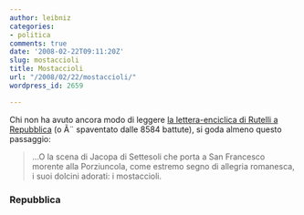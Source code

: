```yaml
---
author: leibniz
categories:
- politica
comments: true
date: '2008-02-22T09:11:20Z'
slug: mostaccioli
title: Mostaccioli
url: "/2008/02/22/mostaccioli/"
wordpress_id: 2659

---
```

Chi non ha avuto ancora modo di leggere [la lettera-enciclica di Rutelli a Repubblica](http://www.repubblica.it/2008/02/sezioni/politica/verso-elezioni-5/lette-rutelli/lette-rutelli.html) (o Ã¨ spaventato dalle 8584 battute), si goda almeno questo passaggio:


> ...O la scena di Jacopa di Settesoli che porta a San Francesco morente alla Porziuncola, come estremo segno di allegria romanesca, i suoi dolcini adorati: i mostaccioli.




### Repubblica
